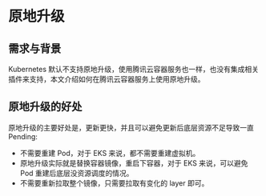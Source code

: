 # 原地升级

## 需求与背景

Kubernetes 默认不支持原地升级，使用腾讯云容器服务也一样，也没有集成相关插件来支持，本文介绍如何在腾讯云容器服务上使用原地升级。

## 原地升级的好处

原地升级的主要好处是，更新更快，并且可以避免更新后底层资源不足导致一直 Pending:

* 不需要重建 Pod，对于 EKS 来说，都不需要重建虚拟机。
* 原地升级实际就是替换容器镜像，重启下容器，对于 EKS 来说，可以避免 Pod 重建后底层没资源调度的情况。
* 不需要重新拉取整个镜像，只需要拉取有变化的 layer 即可。